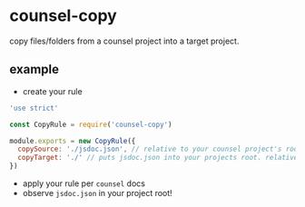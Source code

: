 # counsel-copy

copy files/folders from a counsel project into a target project.

## example

- create your rule

```js
'use strict'

const CopyRule = require('counsel-copy')

module.exports = new CopyRule({
  copySource: './jsdoc.json', // relative to your counsel project's root (package.json folder)
  copyTarget: './' // puts jsdoc.json into your projects root. relative to the target package's root
})
```

- apply your rule per `counsel` docs
- observe `jsdoc.json` in your project root!
